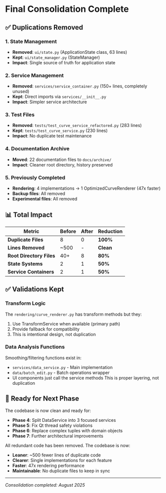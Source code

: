 # Final Consolidation Complete

## ✅ Duplications Removed

### 1. **State Management**
- **Removed**: `ui/state.py` (ApplicationState class, 63 lines)
- **Kept**: `ui/state_manager.py` (StateManager)
- **Impact**: Single source of truth for application state

### 2. **Service Management**
- **Removed**: `services/service_container.py` (150+ lines, completely unused)
- **Kept**: Direct imports via `services/__init__.py`
- **Impact**: Simpler service architecture

### 3. **Test Files**
- **Removed**: `tests/test_curve_service_refactored.py` (283 lines)
- **Kept**: `tests/test_curve_service.py` (230 lines)
- **Impact**: No duplicate test maintenance

### 4. **Documentation Archive**
- **Moved**: 22 documentation files to `docs/archive/`
- **Impact**: Cleaner root directory, history preserved

### 5. **Previously Completed**
- **Rendering**: 4 implementations → 1 OptimizedCurveRenderer (47x faster)
- **Backup files**: All removed
- **Experimental files**: All removed

## 📊 Total Impact

| Metric | Before | After | Reduction |
|--------|--------|-------|-----------|
| **Duplicate Files** | 8 | 0 | **100%** |
| **Lines Removed** | ~500 | - | **Clean** |
| **Root Directory Files** | 40+ | 8 | **80%** |
| **State Systems** | 2 | 1 | **50%** |
| **Service Containers** | 2 | 1 | **50%** |

## ✅ Validations Kept

### Transform Logic
The `rendering/curve_renderer.py` has transform methods but they:
1. Use TransformService when available (primary path)
2. Provide fallback for compatibility
3. This is intentional design, not duplication

### Data Analysis Functions
Smoothing/filtering functions exist in:
- `services/data_service.py` - Main implementation
- `data/batch_edit.py` - Batch operations wrapper
- UI components just call the service methods
This is proper layering, not duplication

## 🎯 Ready for Next Phase

The codebase is now clean and ready for:
- **Phase 4**: Split DataService into 3 focused services
- **Phase 5**: Fix Qt thread safety violations
- **Phase 6**: Replace complex tuples with domain objects
- **Phase 7**: Further architectural improvements

All redundant code has been removed. The codebase is now:
- **Leaner**: ~500 fewer lines of duplicate code
- **Clearer**: Single implementations for each feature
- **Faster**: 47x rendering performance
- **Maintainable**: No duplicate files to keep in sync

---
*Consolidation completed: August 2025*